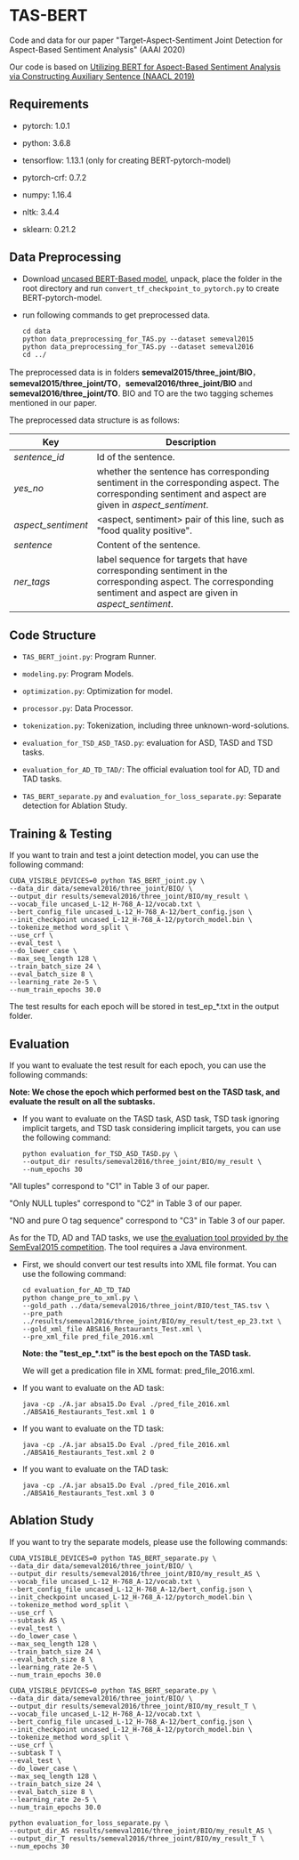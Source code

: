 # TAS-BERT

Code and data for our paper "Target-Aspect-Sentiment Joint Detection for Aspect-Based Sentiment Analysis" (AAAI 2020)

Our code is based on [Utilizing BERT for Aspect-Based Sentiment Analysis via Constructing Auxiliary Sentence (NAACL 2019)](https://github.com/HSLCY/ABSA-BERT-pair)



## Requirements

- pytorch: 1.0.1

- python: 3.6.8

- tensorflow: 1.13.1 (only for creating BERT-pytorch-model)

- pytorch-crf: 0.7.2

- numpy: 1.16.4

- nltk: 3.4.4

- sklearn: 0.21.2

  

## Data Preprocessing

- Download [uncased BERT-Based model](https://github.com/google-research/bert), unpack, place the folder in the root directory and run `convert_tf_checkpoint_to_pytorch.py` to create BERT-pytorch-model.

- run following commands to get preprocessed data.

  ```
  cd data
  python data_preprocessing_for_TAS.py --dataset semeval2015
  python data_preprocessing_for_TAS.py --dataset semeval2016
  cd ../
  ```

The preprocessed data is in folders **semeval2015/three_joint/BIO**，**semeval2015/three_joint/TO**，**semeval2016/three_joint/BIO** and **semeval2016/three_joint/TO**. BIO and TO are the two tagging schemes mentioned in our paper.

The preprocessed data structure is as follows:

| Key                | Description                                                  |
| ------------------ | ------------------------------------------------------------ |
| *sentence_id*      | Id of the sentence.                                          |
| *yes_no*           | whether the sentence has corresponding sentiment in the corresponding aspect. The corresponding sentiment and aspect are given in *aspect_sentiment*. |
| *aspect_sentiment* | <aspect, sentiment> pair of this line, such as "food quality positive". |
| *sentence*         | Content of the sentence.                                     |
| *ner_tags*         | label sequence for targets that have corresponding sentiment in the corresponding aspect. The corresponding sentiment and aspect are given in *aspect_sentiment*. |



## Code Structure

- `TAS_BERT_joint.py`: Program Runner.

- `modeling.py`: Program Models.

- `optimization.py`: Optimization for model.

- `processor.py`: Data Processor.

- `tokenization.py`: Tokenization, including three unknown-word-solutions.

- `evaluation_for_TSD_ASD_TASD.py`: evaluation for ASD, TASD and TSD tasks.

- `evaluation_for_AD_TD_TAD/`: The official evaluation tool for AD, TD and TAD tasks.

- `TAS_BERT_separate.py` and `evaluation_for_loss_separate.py`: Separate detection for Ablation Study.

  

## Training & Testing

If you want to train and test a joint detection model, you can use the following command:

```
CUDA_VISIBLE_DEVICES=0 python TAS_BERT_joint.py \
--data_dir data/semeval2016/three_joint/BIO/ \
--output_dir results/semeval2016/three_joint/BIO/my_result \
--vocab_file uncased_L-12_H-768_A-12/vocab.txt \
--bert_config_file uncased_L-12_H-768_A-12/bert_config.json \
--init_checkpoint uncased_L-12_H-768_A-12/pytorch_model.bin \
--tokenize_method word_split \
--use_crf \
--eval_test \
--do_lower_case \
--max_seq_length 128 \
--train_batch_size 24 \
--eval_batch_size 8 \
--learning_rate 2e-5 \
--num_train_epochs 30.0
```

The test results for each epoch will be stored in test_ep_*.txt in the output folder.



## Evaluation

If you want to evaluate the test result for each epoch, you can use the following commands:

**Note: We chose the epoch which performed best on the TASD task, and evaluate the result on all the subtasks.**

- If you want to evaluate on the TASD task, ASD task, TSD task ignoring implicit targets, and TSD task considering implicit targets, you can use the following command:

  ```
  python evaluation_for_TSD_ASD_TASD.py \
  --output_dir results/semeval2016/three_joint/BIO/my_result \
  --num_epochs 30
  ```
  
"All tuples" correspond to "C1" in Table 3 of our paper.
  
"Only NULL tuples" correspond to "C2" in Table 3 of our paper.
  
"NO and pure O tag sequence" correspond to "C3" in Table 3 of our paper.
  

  

As for the TD, AD and TAD tasks, we use [the evaluation tool provided by the SemEval2015 competition](http://alt.qcri.org/semeval2015/task12/index.php?id=data-and-tools). The tool requires a Java  environment.

- First, we should convert our test results into XML file format. You can use the following command:

  ```
  cd evaluation_for_AD_TD_TAD
  python change_pre_to_xml.py \
  --gold_path ../data/semeval2016/three_joint/BIO/test_TAS.tsv \
  --pre_path ../results/semeval2016/three_joint/BIO/my_result/test_ep_23.txt \
  --gold_xml_file ABSA16_Restaurants_Test.xml \
  --pre_xml_file pred_file_2016.xml
  ```

  **Note: the "test_ep_*.txt" is the best epoch on the TASD task.**

  We will get a predication file in XML format: pred_file_2016.xml.

  

- If you want to evaluate on the AD task:

  ```
  java -cp ./A.jar absa15.Do Eval ./pred_file_2016.xml ./ABSA16_Restaurants_Test.xml 1 0
  ```

  

- If you want to evaluate on the TD task:

  ```
  java -cp ./A.jar absa15.Do Eval ./pred_file_2016.xml ./ABSA16_Restaurants_Test.xml 2 0
  ```

  

- If you want to evaluate on the TAD task:

  ```
  java -cp ./A.jar absa15.Do Eval ./pred_file_2016.xml ./ABSA16_Restaurants_Test.xml 3 0
  ```

  

## Ablation Study

If you want to try the separate models, please use the following commands:

  

```
CUDA_VISIBLE_DEVICES=0 python TAS_BERT_separate.py \
--data_dir data/semeval2016/three_joint/BIO/ \
--output_dir results/semeval2016/three_joint/BIO/my_result_AS \
--vocab_file uncased_L-12_H-768_A-12/vocab.txt \
--bert_config_file uncased_L-12_H-768_A-12/bert_config.json \
--init_checkpoint uncased_L-12_H-768_A-12/pytorch_model.bin \
--tokenize_method word_split \
--use_crf \
--subtask AS \
--eval_test \
--do_lower_case \
--max_seq_length 128 \
--train_batch_size 24 \
--eval_batch_size 8 \
--learning_rate 2e-5 \
--num_train_epochs 30.0
```

```
CUDA_VISIBLE_DEVICES=0 python TAS_BERT_separate.py \
--data_dir data/semeval2016/three_joint/BIO/ \
--output_dir results/semeval2016/three_joint/BIO/my_result_T \
--vocab_file uncased_L-12_H-768_A-12/vocab.txt \
--bert_config_file uncased_L-12_H-768_A-12/bert_config.json \
--init_checkpoint uncased_L-12_H-768_A-12/pytorch_model.bin \
--tokenize_method word_split \
--use_crf \
--subtask T \
--eval_test \
--do_lower_case \
--max_seq_length 128 \
--train_batch_size 24 \
--eval_batch_size 8 \
--learning_rate 2e-5 \
--num_train_epochs 30.0
```

```
python evaluation_for_loss_separate.py \
--output_dir_AS results/semeval2016/three_joint/BIO/my_result_AS \
--output_dir_T results/semeval2016/three_joint/BIO/my_result_T \
--num_epochs 30
```